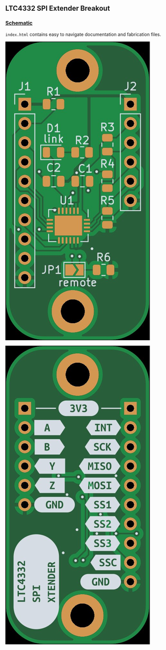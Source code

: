 ## LTC4332 SPI Extender Breakout

### [Schematic](https://github.com/JordanAceto/ltc4332_breakout/blob/main/docs/ltc4332_breakout-schematic.pdf)

`index.html` contains easy to navigate documentation and fabrication files.

![](docs/2D/ltc4332_breakout-top.jpg)

![](docs/2D/ltc4332_breakout-bottom.jpg)